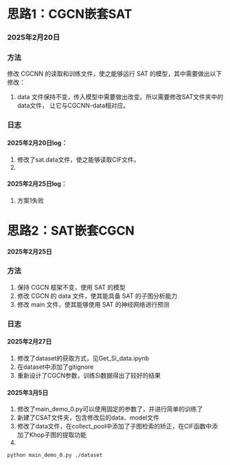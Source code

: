 # 思路1：CGCN嵌套SAT
### 2025年2月20日
### 方法
修改 CGCNN 的读取和训练文件，使之能够运行 SAT 的模型，其中需要做出以下修改：  
1. data 文件保持不变，传入模型中需要做出改变。所以需要修改SAT文件夹中的data文件，
让它与CGCNN-data相对应。




### 日志

#### 2025年2月20日log：
1.  修改了sat.data文件，使之能够读取CIF文件。
2. 

#### 2025年2月25日log：
1. 方案1失败

# 思路2：SAT嵌套CGCN
#### 2025年2月25日
### 方法
1. 保持 CGCN 框架不变，使用 SAT 的模型
2. 修改  CGCN 的 data 文件，使其能具备 SAT 的子图分析能力
3. 修改 main 文件，使其能够使用 SAT 的神经网络进行预测

### 日志
#### 2025年2月27日
1. 修改了dataset的获取方式，见Get_Si_data.ipynb
2. 在dataset中添加了gitignore
3. 重新设计了CGCN参数，训练Si数据得出了较好的结果
#### 2025年3月5日
1. 修改了main_demo_0.py可以使用固定的参数了，并进行简单的训练了
2. 新建了CSAT文件夹，包含修改后的data、model文件
3. 修改了data文件，在collect_pool中添加了子图检索的矫正，在CIF函数中添加了Khop子图的提取功能
4. 
`python main_demo_0.py ./dataset`